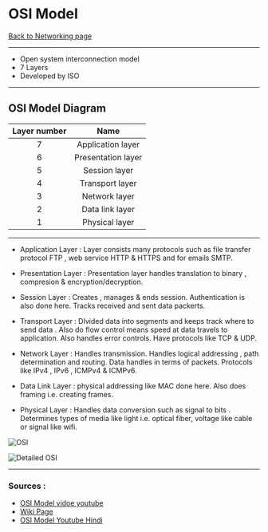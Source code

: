# OSI Model
[Back to Networking page](./index.md)

---

- Open system interconnection model
- 7 Layers
- Developed by ISO

---

## OSI Model Diagram

|Layer number|Name|
|:----------:|:--:|
|7|Application layer|
|6|Presentation layer|
|5|Session layer|
|4|Transport layer|
|3|Network layer|
|2|Data link layer|
|1|Physical layer|

---

- Application Layer : Layer consists many protocols such as file transfer protocol FTP , web service HTTP & HTTPS and for emails SMTP.

- Presentation Layer : Presentation layer handles translation to binary , compresion & encryption/decryption.
- Session Layer : Creates , manages & ends session. Authentication is also done here. Tracks received and sent data packerts.
- Transport Layer : DIvided data into segments and keeps track where to send data . Also do flow control means speed at data travels to application. Also handles error controls. Have protocols like TCP & UDP. 
- Network Layer : Handles transmission. Handles logical addressing , path determination and routing. Data handles in terms of packets. Protocols like IPv4 , IPv6 , ICMPv4 & ICMPv6.
- Data Link Layer : physical addressing like MAC done here. Also does framing i.e. creating frames.
- Physical Layer :  Handles data conversion such as signal to bits . Determines types of media like light i.e. optical fiber, voltage like cable or signal  like wifi.

![OSI](https://external-content.duckduckgo.com/iu/?u=http%3A%2F%2F2.bp.blogspot.com%2F-oL2B7rB_Ddc%2FUXus4JZPgXI%2FAAAAAAAAAKc%2Fe0pDS9JpRD8%2Fs1600%2Fosi.gif&f=1&nofb=1)

![Detailed OSI](https://media.fs.com/images/community/upload/kindEditor/202107/29/original-seven-layers-of-osi-model-1627523878-JYjV8oybcC.png)
- --
### Sources : 
- [OSI Model vidoe youtube](https://youtu.be/vv4y_uOneC0)
- [Wiki Page](https://en.wikipedia.org/wiki/OSI_model)
- [OSI Model Youtube Hindi](https://youtu.be/UvHr0yL-wJg)